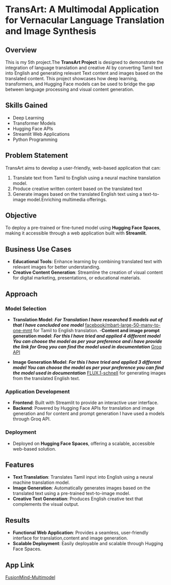 # TransArt: A Multimodal Application for Vernacular Language Translation and Image Synthesis

## Overview

This is my 5th project.The **TransArt Project** is designed to demonstrate the integration of language translation and creative AI by converting Tamil text into English and generating relevant Text content and images based on the translated content. This project showcases how deep learning, transformers, and Hugging Face models can be used to bridge the gap between language processing and visual content generation.

## Skills Gained

- Deep Learning
- Transformer Models
- Hugging Face APIs
- Streamlit Web Applications
- Python Programming

## Problem Statement
TransArt aims to develop a user-friendly, web-based application that can:
1. Translate text from Tamil to English using a neural machine translation model.
2. Produce creative written content based on the translated text
3. Generate images based on the translated English text using a text-to-image model.Enriching multimedia offerings.

## Objective
To deploy a pre-trained or fine-tuned model using **Hugging Face Spaces**, making it accessible through a web application built with **Streamlit**.

## Business Use Cases
- **Educational Tools**: Enhance learning by combining translated text with relevant images for better understanding.
- **Creative Content Generation**: Streamline the creation of visual content for digital marketing, presentations, or educational materials.

## Approach

### Model Selection
- **Translation Model**:
  ***For Translation I have researched 5 models out of that I have concluded one model***
  [facebook/mbart-large-50-many-to-one-mmt](https://huggingface.co/facebook/mbart-large-50-many-to-one-mmt) for Tamil to English translation.
-**Content and image prompt generation model**:
  ***For this I have tried and applied 4 different model You can choose the model as per your preference and i have provide the link for Groq you can find the model used in documentation***
  [Groq API](https://console.groq.com/playground)
  
- **Image Generation Model**:
  ***For this I have tried and applied 3 different model You can choose the model as per your preference you can find the model used in documentation***
  [FLUX.1-schnell](https://huggingface.co/black-forest-labs/FLUX.1-schnell) for generating images from the translated English text.

### Application Development
- **Frontend**: Built with Streamlit to provide an interactive user interface.
- **Backend**: Powered by Hugging Face APIs for translation and image generation and for content and prompt generation I have used a models through Groq API.

### Deployment
- Deployed on **Hugging Face Spaces**, offering a scalable, accessible web-based solution.

## Features
- **Text Translation**: Translates Tamil input into English using a neural machine translation model.
- **Image Generation**: Automatically generates images based on the translated text using a pre-trained text-to-image model.
- **Creative Text Generation**: Produces English creative text that complements the visual output.

## Results
- **Functional Web Application**: Provides a seamless, user-friendly interface for translation,content and image generation.
- **Scalable Deployment**: Easily deployable and scalable through Hugging Face Spaces.
  
## App Link

[FusionMind-Multimodel](https://huggingface.co/spaces/Santhosh1325/Multimodel-TransART)
